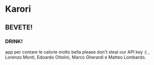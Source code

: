 # Karori
## BEVETE!
### DRINK!
app per contare le calorie molto bella
please don't steal our API key :)
,
Lorenzo Monti, Edoardo Oltolini, Marco Gherardi e Matteo Lombardo.
